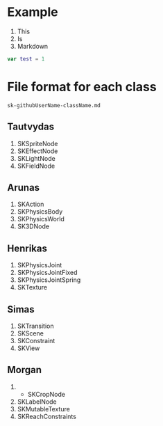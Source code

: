# Example

1. This
1. Is
1. Markdown

```Swift
var test = 1
```

# File format for each class

```
sk-githubUserName-className.md
```

## Tautvydas
1. SKSpriteNode
1. SKEffectNode
1. SKLightNode
1. SKFieldNode

## Arunas
1. SKAction
1. SKPhysicsBody
1. SKPhysicsWorld
1. SK3DNode

## Henrikas
1. SKPhysicsJoint
1. SKPhysicsJointFixed
1. SKPhysicsJointSpring
1. SKTexture

## Simas
1. SKTransition
1. SKScene
1. SKConstraint
1. SKView

## Morgan
1. + SKCropNode
1. SKLabelNode
1. SKMutableTexture
1. SKReachConstraints
